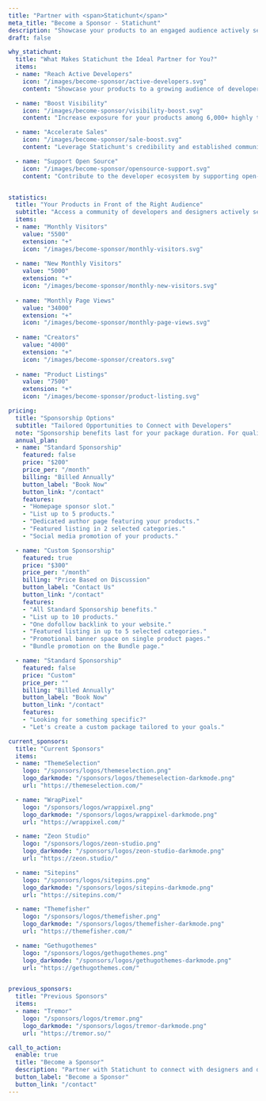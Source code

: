 ```yaml
---
title: "Partner with <span>Statichunt</span>"
meta_title: "Become a Sponsor - Statichunt"
description: "Showcase your products to an engaged audience actively seeking solutions like yours, while supporting the community."
draft: false

why_statichunt:
  title: "What Makes Statichunt the Ideal Partner for You?"
  items:
  - name: "Reach Active Developers"
    icon: "/images/become-sponsor/active-developers.svg"
    content: "Showcase your products to a growing audience of developers who trust Statichunt for their design and development needs."

  - name: "Boost Visibility"
    icon: "/images/become-sponsor/visibility-boost.svg"
    content: "Increase exposure for your products among 6,000+ highly targeted monthly visitors."

  - name: "Accelerate Sales"
    icon: "/images/become-sponsor/sale-boost.svg"
    content: "Leverage Statichunt's credibility and established community to drive qualified leads to your offerings."

  - name: "Support Open Source"
    icon: "/images/become-sponsor/opensource-support.svg"
    content: "Contribute to the developer ecosystem by supporting open-source projects and community initiatives"


statistics:
  title: "Your Products in Front of the Right Audience"
  subtitle: "Access a community of developers and designers actively searching for products like yours to power their next project."
  items:
  - name: "Monthly Visitors"
    value: "5500"
    extension: "+"
    icon: "/images/become-sponsor/monthly-visitors.svg"
  
  - name: "New Monthly Visitors"
    value: "5000"
    extension: "+"
    icon: "/images/become-sponsor/monthly-new-visitors.svg"
  
  - name: "Monthly Page Views"
    value: "34000"
    extension: "+"
    icon: "/images/become-sponsor/monthly-page-views.svg"
  
  - name: "Creators"
    value: "4000"
    extension: "+"
    icon: "/images/become-sponsor/creators.svg"
  
  - name: "Product Listings"
    value: "7500"
    extension: "+"
    icon: "/images/become-sponsor/product-listing.svg"

pricing:
  title: "Sponsorship Options"
  subtitle: "Tailored Opportunities to Connect with Developers"
  note: "Sponsorship benefits last for your package duration. For quality, sponsored products per category may be limited."
  annual_plan:
  - name: "Standard Sponsorship"
    featured: false
    price: "$200"
    price_per: "/month"
    billing: "Billed Annually"
    button_label: "Book Now"
    button_link: "/contact"
    features:
    - "Homepage sponsor slot."
    - "List up to 5 products."
    - "Dedicated author page featuring your products."
    - "Featured listing in 2 selected categories."
    - "Social media promotion of your products."

  - name: "Custom Sponsorship"
    featured: true
    price: "$300"
    price_per: "/month"
    billing: "Price Based on Discussion"
    button_label: "Contact Us"
    button_link: "/contact"
    features:
    - "All Standard Sponsorship benefits."
    - "List up to 10 products."
    - "One dofollow backlink to your website."
    - "Featured listing in up to 5 selected categories."
    - "Promotional banner space on single product pages."
    - "Bundle promotion on the Bundle page."

  - name: "Standard Sponsorship"
    featured: false
    price: "Custom"
    price_per: ""
    billing: "Billed Annually"
    button_label: "Book Now"
    button_link: "/contact"
    features:
    - "Looking for something specific?"
    - "Let's create a custom package tailored to your goals."

current_sponsors:
  title: "Current Sponsors"
  items:
  - name: "ThemeSelection"
    logo: "/sponsors/logos/themeselection.png"
    logo_darkmode: "/sponsors/logos/themeselection-darkmode.png"
    url: "https://themeselection.com/"

  - name: "WrapPixel"
    logo: "/sponsors/logos/wrappixel.png"
    logo_darkmode: "/sponsors/logos/wrappixel-darkmode.png"
    url: "https://wrappixel.com/"

  - name: "Zeon Studio"
    logo: "/sponsors/logos/zeon-studio.png"
    logo_darkmode: "/sponsors/logos/zeon-studio-darkmode.png"
    url: "https://zeon.studio/"

  - name: "Sitepins"
    logo: "/sponsors/logos/sitepins.png"
    logo_darkmode: "/sponsors/logos/sitepins-darkmode.png"
    url: "https://sitepins.com/"

  - name: "Themefisher"
    logo: "/sponsors/logos/themefisher.png"
    logo_darkmode: "/sponsors/logos/themefisher-darkmode.png"
    url: "https://themefisher.com/"

  - name: "Gethugothemes"
    logo: "/sponsors/logos/gethugothemes.png"
    logo_darkmode: "/sponsors/logos/gethugothemes-darkmode.png"
    url: "https://gethugothemes.com/"


previous_sponsors:
  title: "Previous Sponsors"
  items:
  - name: "Tremor"
    logo: "/sponsors/logos/tremor.png"
    logo_darkmode: "/sponsors/logos/tremor-darkmode.png"
    url: "https://tremor.so/"

call_to_action:
  enable: true
  title: "Become a Sponsor"
  description: "Partner with Statichunt to connect with designers and developers seeking products like yours. Together, let’s build a community that power the web."
  button_label: "Become a Sponsor"
  button_link: "/contact"
---
```

